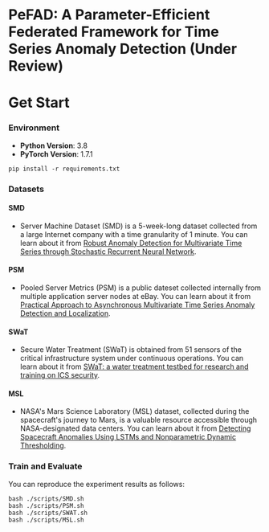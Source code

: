# PeFAD: A Parameter-Efficient Federated Framework for Time Series Anomaly Detection (Under Review)
# Get Start
### Environment
- **Python Version**: 3.8
- **PyTorch Version**: 1.7.1
```shell
pip install -r requirements.txt
```
### Datasets
#### SMD
- Server Machine Dataset (SMD) is a 5-week-long dataset collected from a large Internet company with a time granularity of 1 minute. You can learn about it from 
[Robust Anomaly Detection for Multivariate Time Series through Stochastic Recurrent Neural Network](https://netman.aiops.org/wp-content/uploads/2019/08/OmniAnomaly_camera-ready.pdf).
#### PSM
- Pooled Server Metrics (PSM) is a public dateset collected internally from multiple application server nodes at eBay. You can learn about it from 
[Practical Approach to Asynchronous Multivariate Time Series Anomaly Detection and Localization](https://dl.acm.org/doi/abs/10.1145/3447548.3467174).
#### SWaT
- Secure Water Treatment (SWaT) is obtained from 51 sensors of the critical infrastructure system under continuous operations. You can learn about it from [SWaT: a water treatment testbed for research and training on ICS security](https://ieeexplore.ieee.org/abstract/document/7469060).
#### MSL
- NASA's Mars Science Laboratory (MSL) dataset, collected during the spacecraft's journey to Mars, is a valuable resource accessible through NASA-designated data centers. You can learn about it from [Detecting Spacecraft Anomalies Using LSTMs and Nonparametric Dynamic Thresholding](https://arxiv.org/pdf/1802.04431.pdf).


### Train and Evaluate
You can reproduce the experiment results as follows:
```
bash ./scripts/SMD.sh
bash ./scripts/PSM.sh
bash ./scripts/SWAT.sh
bash ./scripts/MSL.sh
```

